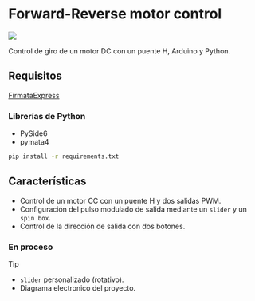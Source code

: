 # Forward-Reverse motor control
![](https://i.imgur.com/1yIAWnF.png)

Control de giro de un motor DC con un puente H, Arduino y Python.

## Requisitos

[FirmataExpress](https://mryslab.github.io/pymata4/firmata_express/#installation-instructions)

### Librerías de Python

- PySide6
- pymata4

```bash
pip install -r requirements.txt
```

## Características
- Control de un motor CC con un puente H y dos salidas PWM.
- Configuración del pulso modulado de salida mediante un `slider` y un `spin box`.
- Control de la dirección de salida con dos botones.

### En proceso

> [!TIP]
>
> - `slider` personalizado (rotativo).
> - Diagrama electronico del proyecto.
